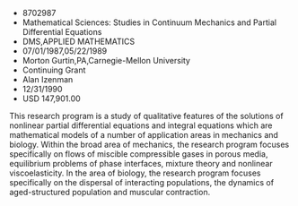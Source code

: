 
* 8702987
* Mathematical Sciences: Studies in Continuum Mechanics and Partial Differential Equations
* DMS,APPLIED MATHEMATICS
* 07/01/1987,05/22/1989
* Morton Gurtin,PA,Carnegie-Mellon University
* Continuing Grant
* Alan Izenman
* 12/31/1990
* USD 147,901.00

This research program is a study of qualitative features of the solutions of
nonlinear partial differential equations and integral equations which are
mathematical models of a number of application areas in mechanics and biology.
Within the broad area of mechanics, the research program focuses specifically on
flows of miscible compressible gases in porous media, equilibrium problems of
phase interfaces, mixture theory and nonlinear viscoelasticity. In the area of
biology, the research program focuses specifically on the dispersal of
interacting populations, the dynamics of aged-structured population and muscular
contraction.

